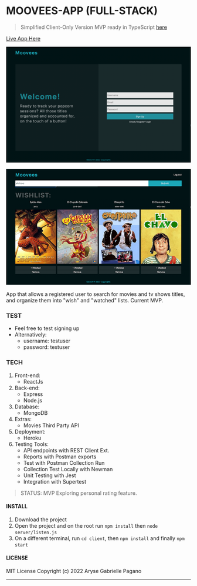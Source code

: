 # MOOVEES-APP (FULL-STACK)
> Simplified Client-Only Version MVP ready in TypeScript [here](https://github.com/Medic1111/MOOVEES-APP-CLIENT-TYPESCRIPT)

[Live App Here](https://moovees-app.herokuapp.com/)

![Img of live app home](moovee.png)

![Img of live user page](moovee2.png)

App that allows a registered user to search for movies and tv shows titles, and organize them into "wish" and "watched" lists. Current MVP.

### TEST

- Feel free to test signing up
- Alternatively:
  - username: testuser
  - password: testuser

### TECH

1. Front-end:
   - ReactJs
2. Back-end:
   - Express
   - Node.js
3. Database:
   - MongoDB
4. Extras:
   - Movies Third Party API
5. Deployment:
   - Heroku
6. Testing Tools:
   - API endpoints with REST Client Ext.
   - Reports with Postman exports
   - Test with Postman Collection Run
   - Collection Test Locally with Newman
   - Unit Testing with Jest
   - Integration with Supertest

> STATUS: MVP
> Exploring personal rating feature.

#### INSTALL

1. Download the project
2. Open the project and on the root run `npm install` then `node server/listen.js`
3. On a different terminal, run `cd client`, then `npm install` and finally `npm start`

#### LICENSE

MIT License
Copyright (c) 2022 Aryse Gabrielle Pagano

---
